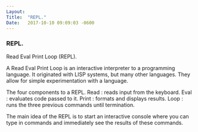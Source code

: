 ```yaml
---
Layout:	
Title:	"REPL."
Date:	2017-10-10 09:09:03 -0600
---
```


### REPL.
Read Eval Print Loop (REPL).

A Read Eval Print Loop is an interactive interpreter to a programming language.
It originated with LISP systems, but many other languages.
They allow for simple experimentation with a language.

The four components to a REPL.
Read : reads input from the keyboard.
Eval : evaluates code passed to it.
Print : formats and displays results.
Loop : runs the three previous commands until termination.

The main idea of the REPL is to start an interactive console where you can type in commands and immediately see the results of these commands.
